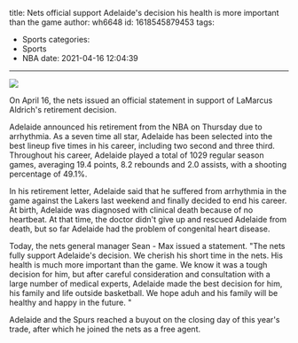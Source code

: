title: Nets official support Adelaide's decision  his health is more important than the game
author: wh6648
id: 1618545879453
tags: 
- Sports
categories: 
- Sports
- NBA
date: 2021-04-16 12:04:39
---
![](https://p9.itc.cn/q_70/images01/20210416/ce4923462af24a859843f33ca7c404d1.jpeg)


On April 16, the nets issued an official statement in support of LaMarcus Aldrich's retirement decision.

Adelaide announced his retirement from the NBA on Thursday due to arrhythmia. As a seven time all star, Adelaide has been selected into the best lineup five times in his career, including two second and three third. Throughout his career, Adelaide played a total of 1029 regular season games, averaging 19.4 points, 8.2 rebounds and 2.0 assists, with a shooting percentage of 49.1%.

In his retirement letter, Adelaide said that he suffered from arrhythmia in the game against the Lakers last weekend and finally decided to end his career. At birth, Adelaide was diagnosed with clinical death because of no heartbeat. At that time, the doctor didn't give up and rescued Adelaide from death, but so far Adelaide had the problem of congenital heart disease.

Today, the nets general manager Sean - Max issued a statement. "The nets fully support Adelaide's decision. We cherish his short time in the nets. His health is much more important than the game. We know it was a tough decision for him, but after careful consideration and consultation with a large number of medical experts, Adelaide made the best decision for him, his family and life outside basketball. We hope aduh and his family will be healthy and happy in the future. "

Adelaide and the Spurs reached a buyout on the closing day of this year's trade, after which he joined the nets as a free agent.

